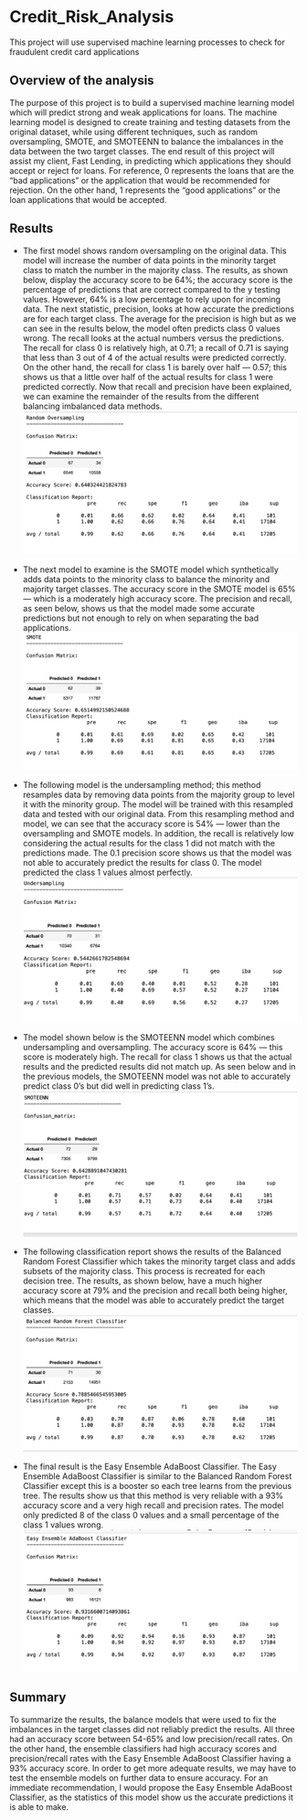 # Credit_Risk_Analysis
This project will use supervised machine learning processes to check for fraudulent credit card applications

## Overview of the analysis
The purpose of this project is to build a supervised machine learning model which will predict strong and weak applications for loans. The machine learning model is designed to create training and testing datasets from the original dataset, while using different techniques, such as random oversampling, SMOTE, and SMOTEENN to balance the imbalances in the data between the two target classes. The end result of this project will assist my client, Fast Lending, in predicting which applications they should accept or reject for loans. For reference, 0 represents the loans that are the “bad applications” or the application that would be recommended for rejection. On the other hand, 1 represents the “good applications” or the loan applications that would be accepted. 

## Results
* The first model shows random oversampling on the original data. This model will increase the number of data points in the minority target class to match the number in the majority class. The results, as shown below, display the accuracy score to be 64%; the accuracy score is the percentage of predictions that are correct compared to the y testing values. However, 64% is a low percentage to rely upon for incoming data. The next statistic, precision, looks at how accurate the predictions are for each target class. The average for the precision is high but as we can see in the results below, the model often predicts class 0 values wrong. The recall looks at the actual numbers versus the predictions. The recall for class 0 is relatively high, at 0.71; a recall of 0.71 is saying that less than 3 out of 4 of the actual results were predicted correctly. On the other hand, the recall for class 1 is barely over half — 0.57; this shows us that a little over half of the actual results for class 1 were predicted correctly. Now that recall and precision have been explained, we can examine the remainder of the results from the different balancing imbalanced data methods.
![random_oversampling](https://github.com/shireenkahlon/Credit_Risk_Analysis/blob/main/screenshots/random_oversampling.png)

* The next model to examine is the SMOTE model which synthetically adds data points to the minority class to balance the minority and majority target classes. The accuracy score in the SMOTE model is 65% — which is a moderately high accuracy score. The precision and recall, as seen below, shows us that the model made some accurate predictions but not enough to rely on when separating the bad applications.
![SMOTE](https://github.com/shireenkahlon/Credit_Risk_Analysis/blob/main/screenshots/SMOTE.png)

* The following model is the undersampling method; this method resamples data by removing data points from the majority group to level it with the minority group. The model will be trained with this resampled data and tested with our original data. From this resampling method and model, we can see that the accuracy score is 54% — lower than the oversampling and SMOTE models. In addition, the recall is relatively low considering the actual results for the class 1 did not match with the predictions made. The 0.1 precision score shows us that the model was not able to accurately predict the results for class 0. The model predicted the class 1 values almost perfectly.
![undersampling](https://github.com/shireenkahlon/Credit_Risk_Analysis/blob/main/screenshots/undersampling.png)

* The model shown below is the SMOTEENN model which combines undersampling and oversampling. The accuracy score is 64% — this score is moderately high. The recall for class 1 shows us that the actual results and the predicted results did not match up. As seen below and in the previous models, the SMOTEENN model was not able to accurately predict class 0’s but did well in predicting class 1’s.
![SMOTEENN](https://github.com/shireenkahlon/Credit_Risk_Analysis/blob/main/screenshots/SMOTEENN.png)

* The following classification report shows the results of the Balanced Random Forest Classifier which takes the minority target class and adds subsets of the majority class. This process is recreated for each decision tree. The results, as shown below, have a much higher accuracy score at 79% and the precision and recall both being higher, which means that the model was able to accurately predict the target classes.
![balanced_random_forest_classifier](https://github.com/shireenkahlon/Credit_Risk_Analysis/blob/main/screenshots/balanced_random_forest_classifier.png)

* The final result is the Easy Ensemble AdaBoost Classifier. The Easy Ensemble AdaBoost Classifier is similar to the Balanced Random Forest Classifier except this is a booster so each tree learns from the previous tree. The results show us that this method is very reliable with a 93% accuracy score and a very high recall and precision rates. The model only predicted 8 of the class 0 values and a small percentage of the class 1 values wrong. 
![easy_ensemble_adaboost_classifier](https://github.com/shireenkahlon/Credit_Risk_Analysis/blob/main/screenshots/easy_ensemble_adaboost_classifier.png)

## Summary
To summarize the results, the balance models that were used to fix the imbalances in the target classes did not reliably predict the results. All three had an accuracy score between 54-65% and low precision/recall rates. On the other hand, the ensemble classifiers had high accuracy scores and precision/recall rates with the Easy Ensemble AdaBoost Classifier having a 93% accuracy score. In order to get more adequate results, we may have to test the ensemble models on further data to ensure accuracy. For an immediate recommendation, I would propose the Easy Ensemble AdaBoost Classifier, as the statistics of this model show us the accurate predictions it is able to make.
 
